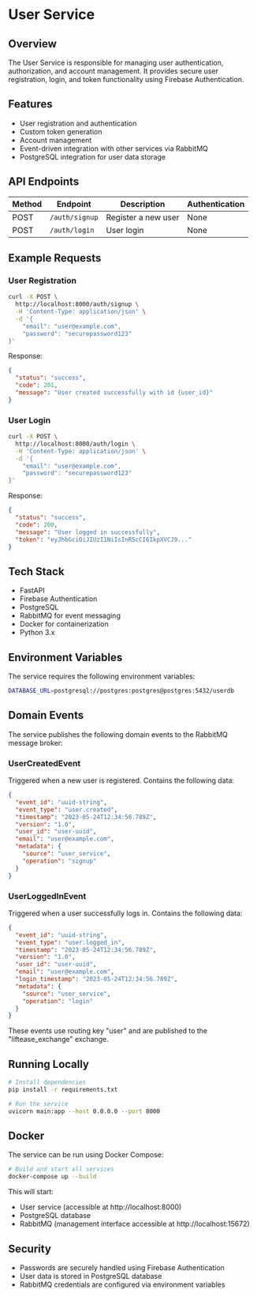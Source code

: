 # User Service

## Overview

The User Service is responsible for managing user authentication, authorization, and account management. It provides secure user registration, login, and token functionality using Firebase Authentication.

## Features

- User registration and authentication
- Custom token generation
- Account management
- Event-driven integration with other services via RabbitMQ
- PostgreSQL integration for user data storage

## API Endpoints

| Method | Endpoint                     | Description                          | Authentication |
|--------|------------------------------|--------------------------------------|----------------|
| POST   | `/auth/signup`               | Register a new user                  | None           |
| POST   | `/auth/login`                | User login                           | None           |

## Example Requests

### User Registration

```bash
curl -X POST \
  http://localhost:8000/auth/signup \
  -H 'Content-Type: application/json' \
  -d '{
    "email": "user@example.com",
    "password": "securepassword123"
}'
```

Response:
```json
{
  "status": "success",
  "code": 201,
  "message": "User created successfully with id {user_id}"
}
```

### User Login

```bash
curl -X POST \
  http://localhost:8000/auth/login \
  -H 'Content-Type: application/json' \
  -d '{
    "email": "user@example.com",
    "password": "securepassword123"
}'
```

Response:
```json
{
  "status": "success",
  "code": 200,
  "message": "User logged in successfully",
  "token": "eyJhbGciOiJIUzI1NiIsInR5cCI6IkpXVCJ9..."
}
```

## Tech Stack

- FastAPI
- Firebase Authentication
- PostgreSQL
- RabbitMQ for event messaging
- Docker for containerization
- Python 3.x

## Environment Variables

The service requires the following environment variables:

```bash
DATABASE_URL=postgresql://postgres:postgres@postgres:5432/userdb
```

## Domain Events

The service publishes the following domain events to the RabbitMQ message broker:

### UserCreatedEvent
Triggered when a new user is registered. Contains the following data:

```json
{
  "event_id": "uuid-string",
  "event_type": "user.created", 
  "timestamp": "2023-05-24T12:34:56.789Z",
  "version": "1.0",
  "user_id": "user-uuid",
  "email": "user@example.com",
  "metadata": {
    "source": "user_service",
    "operation": "signup"
  }
}
```

### UserLoggedInEvent
Triggered when a user successfully logs in. Contains the following data:

```json
{
  "event_id": "uuid-string",
  "event_type": "user.logged_in",
  "timestamp": "2023-05-24T12:34:56.789Z",
  "version": "1.0",
  "user_id": "user-uuid",
  "email": "user@example.com",
  "login_timestamp": "2023-05-24T12:34:56.789Z",
  "metadata": {
    "source": "user_service",
    "operation": "login"
  }
}
```

These events use routing key "user" and are published to the "liftease_exchange" exchange.

## Running Locally

```bash
# Install dependencies
pip install -r requirements.txt

# Run the service
uvicorn main:app --host 0.0.0.0 --port 8000
```

## Docker

The service can be run using Docker Compose:

```bash
# Build and start all services
docker-compose up --build
```

This will start:
- User service (accessible at http://localhost:8000)
- PostgreSQL database
- RabbitMQ (management interface accessible at http://localhost:15672)

## Security

- Passwords are securely handled using Firebase Authentication
- User data is stored in PostgreSQL database
- RabbitMQ credentials are configured via environment variables 